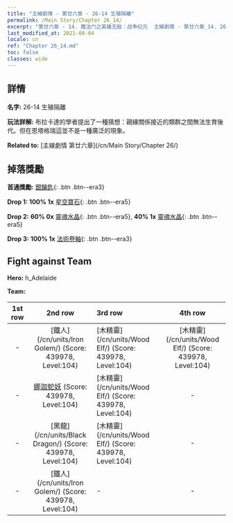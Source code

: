 ```yaml
---
title: "主線劇情 - 第廿六章 - 26-14 生殖隔離"
permalink: /Main Story/Chapter 26_14/
excerpt: "第廿六章 - 14. 魔法门之英雄无敌：战争纪元  主線劇情 - 第廿六章_14. 26-14 生殖隔離"
last_modified_at: 2021-08-04
locale: cn
ref: "Chapter 26_14.md"
toc: false
classes: wide
---
```


## 詳情

 **名字:** 26-14 生殖隔離

 **玩法詳解:** 布拉卡達的學者提出了一種猜想：親緣關係接近的類群之間無法生育後代。但在恩塔格瑞這並不是一種廣泛的現象。

 **Related to:** [主線劇情 第廿六章](/cn/Main Story/Chapter 26/)

## 掉落獎勵

 **首通獎勵:** [銀鑰匙](/cn/Items/con_693/){: .btn .btn--era3}

 **Drop 1:** **100% 1x** [星空寶石](/cn/Items/mat_93/){: .btn .btn--era5}

 **Drop 2:** **60% 0x** [靈魂水晶](/cn/Items/mat_87/){: .btn .btn--era5}, **40% 1x** [靈魂水晶](/cn/Items/mat_87/){: .btn .btn--era5}

 **Drop 3:** **100% 1x** [法術卷軸](/cn/Items/con_694/){: .btn .btn--era3}


## Fight against Team
 **Hero:** h_Adelaide

 **Team:**


  | 1st row | 2nd row | 3rd row | 4th row |
  |:----:|:----:|:----|:----:|
  | - | [鐵人](/cn/units/Iron Golem/) (Score: 439978, Level:104)  | [木精靈](/cn/units/Wood Elf/) (Score: 439978, Level:104)  | [木精靈](/cn/units/Wood Elf/) (Score: 439978, Level:104)  |
  | - | [娜迦蛇妖](/cn/units/Naga/) (Score: 439978, Level:104)  | [木精靈](/cn/units/Wood Elf/) (Score: 439978, Level:104)  | - |
  | - | [黑龍](/cn/units/Black Dragon/) (Score: 439978, Level:104)  | [木精靈](/cn/units/Wood Elf/) (Score: 439978, Level:104)  | - |
  | - | [鐵人](/cn/units/Iron Golem/) (Score: 439978, Level:104)  | - | - |



